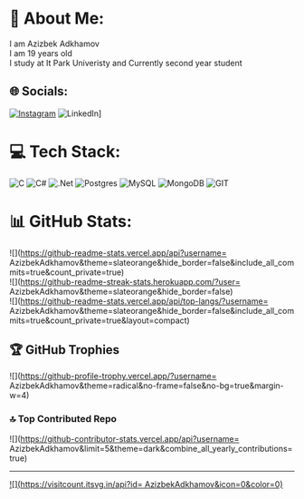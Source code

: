 # 💫 About Me:
I am Azizbek Adkhamov <br>I am 19 years old <br>I study at It Park Univeristy and Currently second year student


## 🌐 Socials:
[![Instagram](https://img.shields.io/badge/Instagram-%23E4405F.svg?logo=Instagram&logoColor=white)](https://instagram.com/Adkhamovaz) ![LinkedIn](https://img.shields.io/badge/LinkedIn-%230077B5.svg?logo=linkedin&logoColor=white)]

# 💻 Tech Stack:
![C](https://img.shields.io/badge/c-%2300599C.svg?style=for-the-badge&logo=c&logoColor=white) ![C#](https://img.shields.io/badge/c%23-%23239120.svg?style=for-the-badge&logo=c-sharp&logoColor=white) ![.Net](https://img.shields.io/badge/.NET-5C2D91?style=for-the-badge&logo=.net&logoColor=white) ![Postgres](https://img.shields.io/badge/postgres-%23316192.svg?style=for-the-badge&logo=postgresql&logoColor=white) ![MySQL](https://img.shields.io/badge/mysql-%2300000f.svg?style=for-the-badge&logo=mysql&logoColor=white) ![MongoDB](https://img.shields.io/badge/MongoDB-%234ea94b.svg?style=for-the-badge&logo=mongodb&logoColor=white) ![GIT](https://img.shields.io/badge/Git-fc6d26?style=for-the-badge&logo=git&logoColor=white)
# 📊 GitHub Stats:
![](https://github-readme-stats.vercel.app/api?username= AzizbekAdkhamov&theme=slateorange&hide_border=false&include_all_commits=true&count_private=true)<br/>
![](https://github-readme-streak-stats.herokuapp.com/?user= AzizbekAdkhamov&theme=slateorange&hide_border=false)<br/>
![](https://github-readme-stats.vercel.app/api/top-langs/?username= AzizbekAdkhamov&theme=slateorange&hide_border=false&include_all_commits=true&count_private=true&layout=compact)

## 🏆 GitHub Trophies
![](https://github-profile-trophy.vercel.app/?username= AzizbekAdkhamov&theme=radical&no-frame=false&no-bg=true&margin-w=4)

### 🔝 Top Contributed Repo
![](https://github-contributor-stats.vercel.app/api?username= AzizbekAdkhamov&limit=5&theme=dark&combine_all_yearly_contributions=true)

---
[![](https://visitcount.itsvg.in/api?id= AzizbekAdkhamov&icon=0&color=0)](https://visitcount.itsvg.in)

<!-- Proudly created with GPRM ( https://gprm.itsvg.in ) -->
